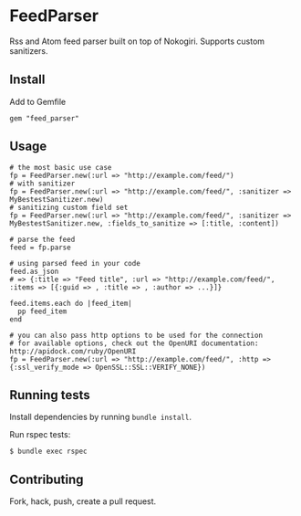 # FeedParser

Rss and Atom feed parser built on top of Nokogiri. Supports custom sanitizers.

## Install

Add to Gemfile

    gem "feed_parser"

## Usage

    # the most basic use case
    fp = FeedParser.new(:url => "http://example.com/feed/")
    # with sanitizer
    fp = FeedParser.new(:url => "http://example.com/feed/", :sanitizer => MyBestestSanitizer.new)
    # sanitizing custom field set
    fp = FeedParser.new(:url => "http://example.com/feed/", :sanitizer => MyBestestSanitizer.new, :fields_to_sanitize => [:title, :content])
    
    # parse the feed
    feed = fp.parse
    
    # using parsed feed in your code
    feed.as_json
    # => {:title => "Feed title", :url => "http://example.com/feed/", :items => [{:guid => , :title => , :author => ...}]}
    
    feed.items.each do |feed_item|
      pp feed_item
    end

    # you can also pass http options to be used for the connection
    # for available options, check out the OpenURI documentation: http://apidock.com/ruby/OpenURI
    fp = FeedParser.new(:url => "http://example.com/feed/", :http => {:ssl_verify_mode => OpenSSL::SSL::VERIFY_NONE})

## Running tests

Install dependencies by running `bundle install`.

Run rspec tests:

    $ bundle exec rspec

## Contributing

Fork, hack, push, create a pull request.
